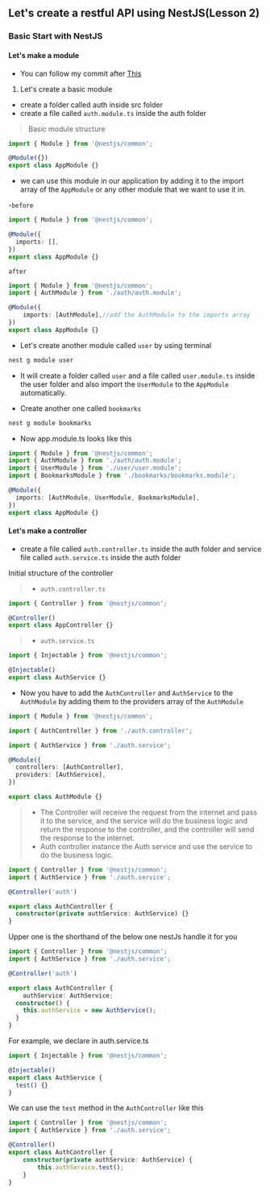 ## Let's create a restful API using NestJS(Lesson 2)

### Basic Start with NestJS

#### Let's make a module
- You can follow my commit after [This](https://github.com/Subham-Maity/fullstack_advance/tree/854c3e32d596f0d92b48b5e1b478ed51a89d3afb)
1. Let's create a basic module
- create a folder called auth inside src folder
- create a file called `auth.module.ts` inside the auth folder
> Basic module structure
```ts
import { Module } from '@nestjs/common';

@Module({})
export class AppModule {}
```
- we can use this module in our application by adding it to the import array of the `AppModule` or any other module that we want to use it in.

-`before`
```ts
import { Module } from '@nestjs/common';

@Module({
  imports: [],
})
export class AppModule {}

```
`after`
```ts
import { Module } from '@nestjs/common';
import { AuthModule } from './auth/auth.module';

@Module({
    imports: [AuthModule],//add the AuthModule to the imports array
})
export class AppModule {}
```
- Let's create another module called `user` by using terminal
```bash
nest g module user
```
- It will create a folder called `user` and a file called `user.module.ts` inside the user folder and also import the `UserModule` to the `AppModule` automatically.

- Create another one called `bookmarks`
```bash
nest g module bookmarks
```

- Now app.module.ts looks like this
```ts
import { Module } from '@nestjs/common';
import { AuthModule } from './auth/auth.module';
import { UserModule } from './user/user.module';
import { BookmarksModule } from './bookmarks/bookmarks.module';

@Module({
  imports: [AuthModule, UserModule, BookmarksModule],
})
export class AppModule {}
```

#### Let's make a controller


- create a file called `auth.controller.ts` inside the auth folder and service file called `auth.service.ts` inside the auth folder

Initial structure of the controller
> - `auth.controller.ts`
```ts 
import { Controller } from '@nestjs/common';

@Controller()
export class AppController {}
```

> - `auth.service.ts`
```ts
import { Injectable } from '@nestjs/common';

@Injectable()
export class AuthService {}
```

- Now you have to add the `AuthController` and `AuthService` to the `AuthModule` by adding them to the providers array of the `AuthModule`
```ts
import { Module } from '@nestjs/common';

import { AuthController } from './auth.controller';

import { AuthService } from './auth.service';

@Module({
  controllers: [AuthController],
  providers: [AuthService],
})

export class AuthModule {}
```

> - The Controller will receive the request from the internet and pass it to the service, and the service will do the business logic and return the response to the controller, and the controller will send the response to the internet. 
> - Auth controller instance the Auth service and use the service to do the business logic.

```ts
import { Controller } from '@nestjs/common';
import { AuthService } from './auth.service';

@Controller('auth')

export class AuthController {
  constructor(private authService: AuthService) {}
}
```
Upper one is the shorthand of the below one nestJs handle it for you
```ts
import { Controller } from '@nestjs/common';
import { AuthService } from './auth.service';

@Controller('auth')

export class AuthController {
    authService: AuthService;
  constructor() {
    this.authService = new AuthService();
  }
}
```

For example, we declare in auth.service.ts
```ts
import { Injectable } from '@nestjs/common';

@Injectable()
export class AuthService {
  test() {}
}
```

We can use the `test` method in the `AuthController` like this
```ts
import { Controller } from '@nestjs/common';
import { AuthService } from './auth.service';

@Controller()
export class AuthController {
    constructor(private authService: AuthService) {
        this.authService.test();
    }
}
```

